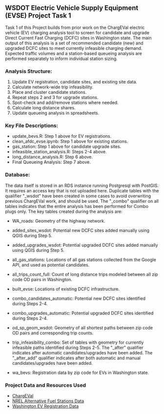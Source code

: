 ## WSDOT Electric Vehicle Supply Equipment (EVSE) Project Task 1
Task 1 of this Project builds from prior work on the ChargEVal electric vehicle (EV) charging analysis tool to screen for candidate and upgrade Direct Current Fast Charging (DCFC) sites in Washington state. The main output of this analysis is a set of recommended candidate (new) and upgraded DCFC sites to meet currently infeasible charging demand. Expected traffic volumes and a station-based queueing analysis are performed separately to inform individual station sizing.

### Analysis Structure:
1. Update EV registration, candidate sites, and existing site data.
2. Calculate network-wide trip infeasibility.
3. Place and cluster candidate stations.
4. Repeat steps 2 and 3 for upgrade stations.
5. Spot-check and add/remove stations where needed.
6. Calculate long distance shares.
7. Update queueing analysis in spreadsheets.

### Key File Descriptions:
* update_bevs.R: Step 1 above for EV registrations.
* clean_afdc_evse.ipynb: Step 1 above for existing stations.
* gas_station: Step 1 above for candidate upgrade sites.
* infeasible_station_analysis.R: Steps 2-4 above.
* long_distance_analysis.R: Step 6 above.
* Final Queueing Analysis: Step 7 above.

### Database:
The data itself is stored in an RDS instance running Postgresql with PostGIS. It requires an access key that is not uploaded here. Duplicate tables with the qualifier "_wsdot" have been created in some cases to avoid overwriting previous ChargEVal work, and should be used. The "_combo" qualifier on all tables indicates that the entire analysis has been performed for Combo plugs only. The key tables created during the analysis are:

* WA_roads:
Geometry of the highway network.

* added_sites_wsdot:
Potential new DCFC sites added manually using QGIS during Step 5.

* added_upgrades_wsdot:
Potential upgraded DCFC sites added manually using QGIS during Step 5.

* all_gas_stations:
Locations of all gas stations collected from the Google API, and used as potential candidates.

* all_trips_count_full:
Count of long distance trips modeled between all zip code OD pairs in Washington.

* built_evse:
Locations of existing DCFC infrastructure.

* combo_candidates_automatic:
Potential new DCFC sites identified during Steps 2-4.

* combo_upgrades_automatic:
Potential upgraded DCFC sites identified during Steps 2-4.

* od_sp_geom_wsdot:
Geometry of all shortest paths between zip code OD pairs and corresponding trip counts.

* trip_infeasibility_combo:
Set of tables with geometry for currently infeasible paths identified during Steps 2-5. The "_after" qualifier indicates after automatic candidates/upgrades have been added. The "_after_add" qualifier indicates after both automatic and manual candidates/upgrades have been added.

* wa_bevs:
Registration data by zip code for EVs in Washington state.

### Project Data and Resources Used
* [ChargEVal](https://github.com/s-t-lab/ChargEval)
* [NREL Alternative Fuel Stations Data](https://developer.nrel.gov/docs/transportation/alt-fuel-stations-v1/all/#csv-output-format)
* [Washington EV Registration Data](https://data.wa.gov/Transportation/Electric-Vehicle-Population-Data/f6w7-q2d2)